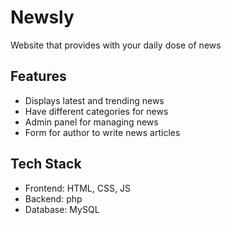 # Newsly
Website that provides with your daily dose of news

## Features
- Displays latest and trending news
- Have different categories for news
- Admin panel for managing news
- Form for author to write news articles

## Tech Stack
- Frontend: HTML, CSS, JS
- Backend: php
- Database: MySQL
